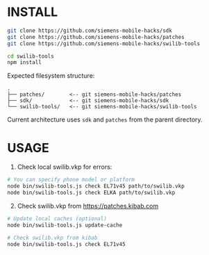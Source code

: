 # INSTALL
```bash
git clone https://github.com/siemens-mobile-hacks/sdk
git clone https://github.com/siemens-mobile-hacks/patches
git clone https://github.com/siemens-mobile-hacks/swilib-tools

cd swilib-tools
npm install
```

Expected filesystem structure:
```
.
├── patches/        <-- git siemens-mobile-hacks/patches
├── sdk/            <-- git siemens-mobile-hacks/sdk
└── swilib-tools/   <-- git siemens-mobile-hacks/swilib-tools
```

Current architecture uses `sdk` and `patches` from the parent directory.

# USAGE
1. Check local swilib.vkp for errors:
```bash
# You can specify phone model or platform
node bin/swilib-tools.js check EL71v45 path/to/swilib.vkp 
node bin/swilib-tools.js check ELKA path/to/swilib.vkp
```
2. Check swilib.vkp from https://patches.kibab.com
```bash
# Update local caches (optional)
node bin/swilib-tools.js update-cache

# Check swilib.vkp from kibab
node bin/swilib-tools.js check EL71v45
```

